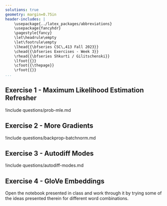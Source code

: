 ```yaml
---
solutions: true
geometry: margin=0.75in
header-includes: |
    \usepackage{../latex_packages/abbreviations}
    \usepackage{fancyhdr}
    \pagestyle{fancy}
    \let\headrule\empty
    \let\footrule\empty
    \lhead{{\bfseries CSC\,413 Fall 2023}}
    \chead{{\bfseries Exercises - Week 3}}
    \rhead{{\bfseries Shkurti / Gilitschenski}}
    \lfoot{{}}
    \cfoot{{\thepage}}
    \rfoot{{}}
...
```



## Exercise 1 - Maximum Likelihood Estimation Refresher
!include questions/prob-mle.md

## Exercise 2 - More Gradients
!include questions/backprop-batchnorm.md

## Exercise 3 - Autodiff Modes
!include questions/autodiff-modes.md

## Exercise 4 - GloVe Embeddings
Open the notebook presented in class and work through it by trying some of the ideas presented therein for different word combinations.